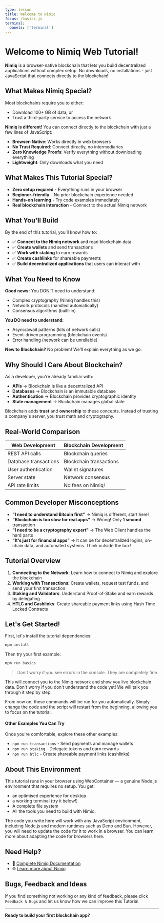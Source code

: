 ```yaml
---
type: lesson
title: Welcome to Nimiq
focus: /basics.js
terminal:
  panels: ['terminal']
---
```


# Welcome to Nimiq Web Tutorial!

**Nimiq** is a browser-native blockchain that lets you build decentralized applications without complex setup. No downloads, no installations - just JavaScript that connects directly to the blockchain!

## What Makes Nimiq Special?

Most blockchains require you to either:

- Download 100+ GB of data, or
- Trust a third-party service to access the network

**Nimiq is different!** You can connect directly to the blockchain with just a few lines of JavaScript:

- **Browser-Native**: Works directly in web browsers
- **No Trust Required**: Connect directly, no intermediaries
- **Zero Knowledge Proofs**: Verify everything without downloading everything
- **Lightweight**: Only downloads what you need

## What Makes This Tutorial Special?

- **Zero setup required** - Everything runs in your browser
- **Beginner-friendly** - No prior blockchain experience needed
- **Hands-on learning** - Try code examples immediately
- **Real blockchain interaction** - Connect to the actual Nimiq network

## What You'll Build

By the end of this tutorial, you'll know how to:

- ✅ **Connect to the Nimiq network** and read blockchain data
- ✅ **Create wallets** and send transactions
- ✅ **Work with staking** to earn rewards
- ✅ **Create cashlinks** for shareable payments
- ✅ **Build decentralized applications** that users can interact with

## What You Need to Know

**Good news:** You DON'T need to understand:

- Complex cryptography (Nimiq handles this)
- Network protocols (handled automatically)
- Consensus algorithms (built-in)

**You DO need to understand:**

- Async/await patterns (lots of network calls)
- Event-driven programming (blockchain events)
- Error handling (network can be unreliable)

**New to Blockchain?** No problem! We'll explain everything as we go.

## Why Should I Care About Blockchain?

As a developer, you're already familiar with:

- **APIs** → Blockchain is like a decentralized API
- **Databases** → Blockchain is an immutable database
- **Authentication** → Blockchain provides cryptographic identity
- **State management** → Blockchain manages global state

Blockchain adds **trust** and **ownership** to these concepts. Instead of trusting a company's server, you trust math and cryptography.

## Real-World Comparison

| Web Development       | Blockchain Development  |
| --------------------- | ----------------------- |
| REST API calls        | Blockchain queries      |
| Database transactions | Blockchain transactions |
| User authentication   | Wallet signatures       |
| Server state          | Network consensus       |
| API rate limits       | No fees on Nimiq!       |

## Common Developer Misconceptions

- **"I need to understand Bitcoin first"** → Nimiq is different, start here!
- **"Blockchain is too slow for real apps"** → Wrong! Only **1 second** transaction
- **"I need to be a cryptography expert"** → The Web Client handles the hard parts
- **"It's just for financial apps"** → It can be for decentralized logins, on-chain data, and automated systems. Think outside the box!

## Tutorial Overview

1. **Connecting to the Network**: Learn how to connect to Nimiq and explore the blockchain
2. **Working with Transactions**: Create wallets, request test funds, and send your first transaction
3. **Staking and Validators**: Understand Proof-of-Stake and earn rewards by delegating
4. **HTLC and Cashlinks**: Create shareable payment links using Hash Time Locked Contracts

## Let's Get Started!

First, let's install the tutorial dependencies:

```bash
npm install
```

Then try your first example:

```bash
npm run basics
```

> Don't worry if you see errors in the console. They are completely fine.

This will connect you to the Nimiq network and show you live blockchain data. Don't worry if you don't understand the code yet! We will talk you through it step by step.

From now on, these commands will be run for you automatically. Simply change the code and the script will restart from the beginning, allowing you to focus on the tutorial.

#### Other Examples You Can Try

Once you're comfortable, explore these other examples:

- `npm run transactions` - Send payments and manage wallets
- `npm run staking` - Delegate tokens and earn rewards
- `npm run htlc` - Create shareable payment links (cashlinks)

## About This Environment

This tutorial runs in your browser using WebContainer — a genuine Node.js environment that requires no setup. You get:

- an optimised experience for desktop
- a working terminal (try it below!)
- A complete file system
- All the tools you need to build with Nimiq.

The code you write here will work with any JavaScript environment, including Node.js and modern runtimes such as Deno and Bun. However, you will need to update the code for it to work in a browser. You can learn more about adapting the code for browsers here.

## Need Help?

- 📖 [Complete Nimiq Documentation](https://nimiq.dev)
- 🌐 [Learn more about Nimiq](https://nimiq.com)

## Bugs, Feedback and Ideas

If you find something not working or any kind of feedback, please click `Feedback & Bugs` and let us know how we can improve this Tutorial.

---

**Ready to build your first blockchain app?**
